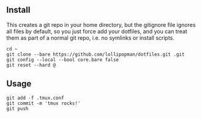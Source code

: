 ## Install

This creates a git repo in your home directory, but the gitignore file ignores
all files by default, so you just force add your dotfiles, and you can treat
them as part of a normal git repo, i.e. no symlinks or install scripts.

```
cd ~
git clone --bare https://github.com/lollipopman/dotfiles.git .git
git config --local --bool core.bare false
git reset --hard @
```

## Usage

```
git add -f .tmux.conf
git commit -m 'tmux rocks!'
git push
```

